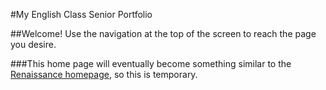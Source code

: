 #My English Class Senior Portfolio

##Welcome! Use the navigation at the top of the screen to reach the page you desire.

###This home page will eventually become something similar to the [Renaissance homepage](/renaissance), so this is temporary.